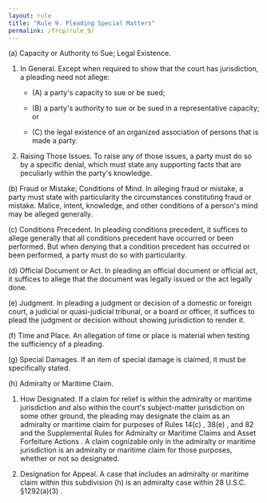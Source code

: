 ```yaml
---
layout: rule
title: "Rule 9. Pleading Special Matters"
permalink: /frcp/rule_9/
---
```


(a) Capacity or Authority to Sue; Legal Existence.


1. In General. Except when required to show that the court has jurisdiction, a pleading need not allege:


    - (A) a party's capacity to sue or be sued;


    - (B) a party's authority to sue or be sued in a representative capacity; or


    - (C) the legal existence of an organized association of persons that is made a party.


2. Raising Those Issues. To raise any of those issues, a party must do so by a specific denial, which must state any supporting facts that are peculiarly within the party's knowledge.


(b) Fraud or Mistake; Conditions of Mind. In alleging fraud or mistake, a party must state with particularity the circumstances constituting fraud or mistake. Malice, intent, knowledge, and other conditions of a person's mind may be alleged generally.


(c) Conditions Precedent. In pleading conditions precedent, it suffices to allege generally that all conditions precedent have occurred or been performed. But when denying that a condition precedent has occurred or been performed, a party must do so with particularity.


(d) Official Document or Act. In pleading an official document or official act, it suffices to allege that the document was legally issued or the act legally done.


(e) Judgment. In pleading a judgment or decision of a domestic or foreign court, a judicial or quasi-judicial tribunal, or a board or officer, it suffices to plead the judgment or decision without showing jurisdiction to render it.


(f) Time and Place. An allegation of time or place is material when testing the sufficiency of a pleading.


(g) Special Damages. If an item of special damage is claimed, it must be specifically stated.


(h) Admiralty or Maritime Claim.


1. How Designated. If a claim for relief is within the admiralty or maritime jurisdiction and also within the court's subject-matter jurisdiction on some other ground, the pleading may designate the claim as an admiralty or maritime claim for purposes of Rules 14(c) , 38(e) , and 82 and the Supplemental Rules for Admiralty or Maritime Claims and Asset Forfeiture Actions . A claim cognizable only in the admiralty or maritime jurisdiction is an admiralty or maritime claim for those purposes, whether or not so designated.


2. Designation for Appeal. A case that includes an admiralty or maritime claim within this subdivision (h) is an admiralty case within 28 U.S.C. §1292(a)(3) .
